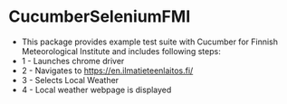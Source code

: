 # CucumberSeleniumFMI


 * This package provides example test suite with Cucumber for Finnish Meteorological Institute and includes following steps:
 * 1 - Launches chrome driver
 * 2 - Navigates to https://en.ilmatieteenlaitos.fi/
 * 3 - Selects Local Weather
 * 4 - Local weather webpage is displayed
 
